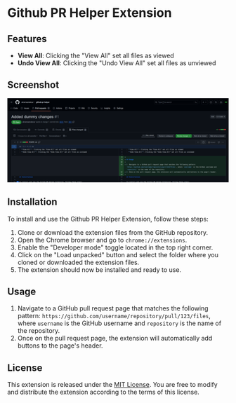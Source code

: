 # Github PR Helper Extension

## Features

- **View All**: Clicking the "View All" set all files as viewed
- **Undo View All**: Clicking the "Undo View All" set all files as unviewed

## Screenshot

![Screenshot](/images/screenshot.png)


## Installation

To install and use the Github PR Helper Extension, follow these steps:

1. Clone or download the extension files from the GitHub repository.
2. Open the Chrome browser and go to `chrome://extensions`.
3. Enable the "Developer mode" toggle located in the top right corner.
4. Click on the "Load unpacked" button and select the folder where you cloned or downloaded the extension files.
5. The extension should now be installed and ready to use.

## Usage

1. Navigate to a GitHub pull request page that matches the following pattern: `https://github.com/username/repository/pull/123/files`, where `username` is the GitHub username and `repository` is the name of the repository.
2. Once on the pull request page, the extension will automatically add buttons to the page's header.

## License

This extension is released under the [MIT License](https://opensource.org/licenses/MIT). You are free to modify and distribute the extension according to the terms of this license.
